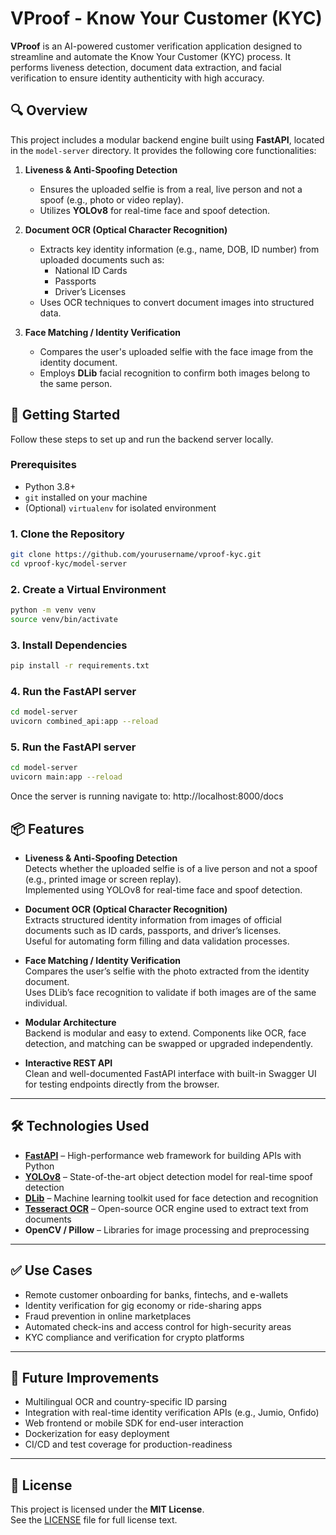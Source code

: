 # VProof - Know Your Customer (KYC)

**VProof** is an AI-powered customer verification application designed to streamline and automate the Know Your Customer (KYC) process. It performs liveness detection, document data extraction, and facial verification to ensure identity authenticity with high accuracy.

## 🔍 Overview

This project includes a modular backend engine built using **FastAPI**, located in the `model-server` directory. It provides the following core functionalities:

1. **Liveness & Anti-Spoofing Detection**
   - Ensures the uploaded selfie is from a real, live person and not a spoof (e.g., photo or video replay).
   - Utilizes **YOLOv8** for real-time face and spoof detection.

2. **Document OCR (Optical Character Recognition)**
   - Extracts key identity information (e.g., name, DOB, ID number) from uploaded documents such as:
     - National ID Cards
     - Passports
     - Driver’s Licenses
   - Uses OCR techniques to convert document images into structured data.

3. **Face Matching / Identity Verification**
   - Compares the user's uploaded selfie with the face image from the identity document.
   - Employs **DLib** facial recognition to confirm both images belong to the same person.

## 🚀 Getting Started

Follow these steps to set up and run the backend server locally.

### Prerequisites

- Python 3.8+
- `git` installed on your machine
- (Optional) `virtualenv` for isolated environment

### 1. Clone the Repository

```bash
git clone https://github.com/yourusername/vproof-kyc.git
cd vproof-kyc/model-server

```

### 2. Create a Virtual Environment

```bash
python -m venv venv
source venv/bin/activate  

```

### 3. Install Dependencies

```bash
pip install -r requirements.txt

```
### 4. Run the FastAPI server
```bash
cd model-server
uvicorn combined_api:app --reload

```

### 5. Run the FastAPI server
```bash
cd model-server
uvicorn main:app --reload
```
Once the server is running navigate to: http://localhost:8000/docs


## 📦 Features

- **Liveness & Anti-Spoofing Detection**  
  Detects whether the uploaded selfie is of a live person and not a spoof (e.g., printed image or screen replay).  
  Implemented using YOLOv8 for real-time face and spoof detection.

- **Document OCR (Optical Character Recognition)**  
  Extracts structured identity information from images of official documents such as ID cards, passports, and driver’s licenses.  
  Useful for automating form filling and data validation processes.

- **Face Matching / Identity Verification**  
  Compares the user’s selfie with the photo extracted from the identity document.  
  Uses DLib’s face recognition to validate if both images are of the same individual.

- **Modular Architecture**  
  Backend is modular and easy to extend. Components like OCR, face detection, and matching can be swapped or upgraded independently.

- **Interactive REST API**  
  Clean and well-documented FastAPI interface with built-in Swagger UI for testing endpoints directly from the browser.

---

## 🛠 Technologies Used

- **[FastAPI](https://fastapi.tiangolo.com/)** – High-performance web framework for building APIs with Python
- **[YOLOv8](https://github.com/ultralytics/ultralytics)** – State-of-the-art object detection model for real-time spoof detection
- **[DLib](http://dlib.net/)** – Machine learning toolkit used for face detection and recognition
- **[Tesseract OCR](https://github.com/tesseract-ocr/tesseract)** – Open-source OCR engine used to extract text from documents
- **OpenCV / Pillow** – Libraries for image processing and preprocessing

---

## ✅ Use Cases

- Remote customer onboarding for banks, fintechs, and e-wallets
- Identity verification for gig economy or ride-sharing apps
- Fraud prevention in online marketplaces
- Automated check-ins and access control for high-security areas
- KYC compliance and verification for crypto platforms

---

## 📌 Future Improvements

- Multilingual OCR and country-specific ID parsing
- Integration with real-time identity verification APIs (e.g., Jumio, Onfido)
- Web frontend or mobile SDK for end-user interaction
- Dockerization for easy deployment
- CI/CD and test coverage for production-readiness

---

## 📄 License

This project is licensed under the **MIT License**.  
See the [LICENSE](LICENSE) file for full license text.
